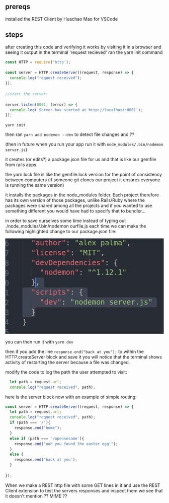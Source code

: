 ## prereqs
installed the REST Client by Huachao Mao for VSCode

## steps 
after creating this code and verifying it works by visiting it in a browser and seeing it output in the terminal 'request recieved' ran the yarn init command

```javascript
const HTTP = require('http');

const server = HTTP.createServer((request, response) => {
  console.log("request received");
});

//start the server:

server.listen(8001, (error) => {
  console.log('Server has started at http://localhost:8001');
});

```

`yarn init`

then ran `yarn add nodemon --dev` to detect file changes and ??

(then in future when you run your app run it with `node_modules/.bin/nodemon server.js`)


it creates (or edits?) a package.json file for us and that is like our gemfile from rails apps.

the yarn.lock file is like the gemfile.lock version for the point of consistency between computers (if someone git clones our project it ensures everyone is running the same version)

it installs the packages in the node_modules folder. Each project therefore has its own version of those packages, unlike Rails/Ruby where the packages were shared among all the projects and if you wanted to use something different you would have had to specify that to bundler...

in order to save ourselves some time instead of typing out ./node_modules/.bin/nodemon ourfile.js each time we can make the following highlighted change to our package.json file:

![](readme-assets/devscript.png)

you can then run it with `yarn dev`

then if you add the line `response.end("back at you");` to within the HTTP.createServer block and save it you will notice that the terminal shows activity of restarting the server because a file was changed.

modify the code to log the path the user attempted to visit:
```javascript
  let path = request.url;
  console.log("request received", path);
```

here is the server block now with an example of simple routing:
```javascript
const server = HTTP.createServer((request, response) => {
  let path = request.url;
  console.log("request received", path);
  if (path === '/'){
    response.end("home");
  }
  else if (path === '/opensesame'){
    response.end("ooh you found the easter egg!");
  }
  else {
    response.end('back at you');
  }

});
```

When we make a REST http file with some GET lines in it and use the REST Client extension to test the servers responses and inspect them we see that it doesn't mention ?? MIME ?? 




